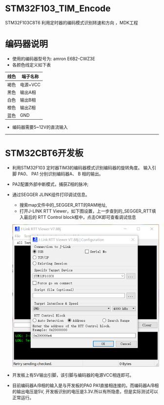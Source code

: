 # STM32F103_TIM_Encode
STM32F103C8T6 利用定时器的编码模式识别转速和方向 ，MDK工程

# 编码器说明
 - 使用的编码器型号为: amron E6B2-CWZ3E
 - 各颜色线定义如下表

| 线色 | 端子名称 |
| ---- | -------- |
| 褐色 | 电源+VCC |
| 黑色 | 输出A相  |
| 白色 | 输出B相  |
| 橙色 | 输出Z相  |
| 蓝色 | GND      |

 - 编码器需要5~12V的直流输入

---

# STM32CBT6开发板
 - 利用STM32F103 定时器TIM3的编码器模式识别编码器的旋转角度。 输入引脚 PA0、 PA1 分别识别编码器A、 B 相的输出。
 - PA2配置外部中断模式，捕获Z相的脉冲;
 - 通过SEGGER JLINK组件打印调试信息。
    - 搜索map文件中的_SEGGER_RTT的RAM地址,
    - 打开J-LINK RTT Viewer，如下图设置，上一步查到的_SEGGER_RTT填入最后的 RTT Control block框中，点击OK即可查看调试信息

    ![](doc/JLINK_RTT_Viewer.png)

 - 开发板上有5V输出引脚，该引脚与编码器的电源VCC相连即可。
 - 目前编码器A/B相的输入是与开发板的PA0 PA1直接相连接的。而编码器A/B相的输出电压是5V, 开发板识别的电压是3.3V.所以有所隐患，但是实际测试可以正常运行。